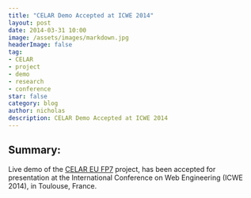 ```yaml
---
title: "CELAR Demo Accepted at ICWE 2014"
layout: post
date: 2014-03-31 10:00
image: /assets/images/markdown.jpg
headerImage: false
tag:
- CELAR
- project
- demo
- research
- conference
star: false
category: blog
author: nicholas
description: CELAR Demo Accepted at ICWE 2014
---
```


## Summary:
Live demo of the [CELAR EU FP7](http://linc.ucy.ac.cy/CELAR/) project, has
been accepted for presentation at the International Conference on Web
Engineering (ICWE 2014), in Toulouse, France.
